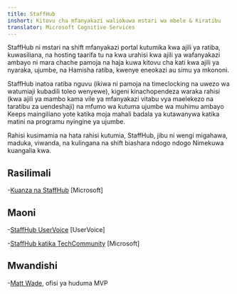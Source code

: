 ```yaml
---
title: StaffHub
inshort: Kitovu cha mfanyakazi waliokuwa mstari wa mbele & Kiratibu
translator: Microsoft Cognitive Services
---
```


StaffHub ni mstari na shift mfanyakazi portal kutumika kwa ajili ya ratiba, kuwasiliana, na hosting taarifa tu na kwa urahisi kwa ajili ya wafanyakazi ambayo ni mara chache pamoja na haja kuwa kitovu cha kati kwa ajili ya nyaraka, ujumbe, na Hamisha ratiba, kwenye eneokazi au simu ya mkononi.

StaffHub inatoa ratiba nguvu (ikiwa ni pamoja na timeclocking na uwezo wa watumiaji kubadili toleo wenyewe), kigeni kinachopendeza waraka rahisi (kwa ajili ya mambo kama vile ya mfanyakazi vitabu vya maelekezo na taratibu za uendeshaji) na mfumo wa kutuma ujumbe wa muhimu ambayo Keeps maingiliano yote katika moja mahali badala ya kutawanywa katika matini na programu nyingine ya ujumbe. 

Rahisi kusimamia na hata rahisi kutumia, StaffHub, jibu ni wengi migahawa, maduka, viwanda, na kulingana na shift biashara ndogo ndogo Nimekuwa kuangalia kwa.

Rasilimali
---------

-[Kuanza na StaffHub](https://support.office.com/en-us/article/getting-started-with-microsoft-staffhub-92e9480f-0a37-47d2-ac96-2d11ee5f0656)
    \[Microsoft\]


Maoni
---------

-[StaffHub UserVoice](https://staffhub.uservoice.com/forums/323718-general)
    \[UserVoice\]

-[StaffHub katika TechCommunity](https://techcommunity.microsoft.com/t5/Microsoft-StaffHub/ct-p/StaffHub)
    \[Microsoft\]

Mwandishi
---------

-[Matt Wade](https://www.linkedin.com/in/thatmattwade/), ofisi ya huduma MVP

